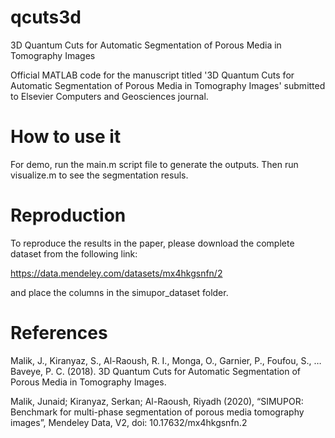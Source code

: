 # qcuts3d
3D Quantum Cuts for Automatic Segmentation of Porous Media in Tomography Images

Official MATLAB code for the manuscript titled '3D Quantum Cuts for Automatic Segmentation of Porous Media in Tomography Images' submitted to Elsevier Computers and Geosciences journal. 

# How to use it
For demo, run the main.m script file to generate the outputs. Then run visualize.m to see the segmentation resuls.

# Reproduction
To reproduce the results in the paper, please download the complete dataset from the following link:

https://data.mendeley.com/datasets/mx4hkgsnfn/2

and place the columns in the simupor_dataset folder. 

# References
Malik, J., Kiranyaz, S., Al-Raoush, R. I., Monga, O., Garnier, P., Foufou, S., … Baveye, P. C. (2018). 3D Quantum Cuts for Automatic Segmentation of Porous Media in Tomography Images.

Malik, Junaid; Kiranyaz, Serkan; Al-Raoush, Riyadh (2020), “SIMUPOR: Benchmark for multi-phase segmentation of porous media tomography images”, Mendeley Data, V2, doi: 10.17632/mx4hkgsnfn.2

